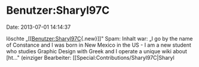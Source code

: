 Benutzer:Sharyl97C
==================

Date: 2013-07-01 14:14:37

löschte
„\[\[[Benutzer:Sharyl97C](http://www.yacy-websuche.de/wiki/index.php?title=Benutzer:Sharyl97C&action=edit&redlink=1 "Benutzer:Sharyl97C (Seite nicht vorhanden)"){.new}\]\]"
Spam: Inhalt war: „I go by the name of Constance and I was born in New
Mexico in the US - I am a new student who studies Graphic Design with
Greek and I operate a unique wiki about \[ht..." (einziger Bearbeiter:
\[\[Special:Contributions/Sharyl97C\|Sharyl
